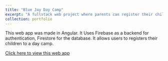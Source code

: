 ```yaml
---
title: "Blue Jay Day Camp"
excerpt: "A fullstack web project where parents can register their children to a day camp<br/><img src='/images/bluejay_day_camp/home_page.png' width=600>"
collection: portfolio
---
```


This web app was made in Angular. It Uses Firebase as a backend for authentication, Firestore for the database. It allows users to registers their children to a day camp. 


[Click here to view this web app](https://inf3190-camp-de-jour.web.app/)







